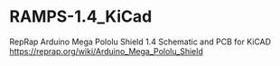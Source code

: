# RAMPS-1.4_KiCad
RepRap Arduino Mega Pololu Shield 1.4 Schematic and PCB for KiCAD  
https://reprap.org/wiki/Arduino_Mega_Pololu_Shield

